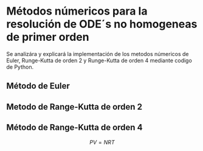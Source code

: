 # Métodos númericos para la resolución de ODE´s no homogeneas de primer orden

Se analizára y explicará la implementación de los metodos númericos de Euler, Runge-Kutta de orden 2 y Runge-Kutta de orden 4 mediante codigo de Python. 

## Método de Euler



## Metodo de Range-Kutta de orden 2 



## Método de Range-Kutta de orden 4

$$ PV = NRT $$
    